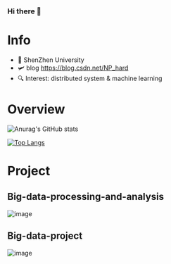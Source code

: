 ### Hi there 👋
# Info
* 🏫 ShenZhen University
* 🛩️ blog https://blog.csdn.net/NP_hard
* 🔍 Interest: distributed system & machine learning

# Overview
![Anurag's GitHub stats](https://github-readme-stats.vercel.app/api?username=David-deng-yeah&show_icons=true&theme=radical)

[![Top Langs](https://github-readme-stats.vercel.app/api/top-langs/?username=David-deng-yeah&layout=compact&theme=radical&langs_count=15&hide=html)](https://github.com/anuraghazra/github-readme-stats)

# Project

## Big-data-processing-and-analysis
![image](https://user-images.githubusercontent.com/65102150/150115963-7e7e87f1-13d1-4634-a128-337ef5eef978.png)

## Big-data-project
![image](https://user-images.githubusercontent.com/65102150/150116125-782d2b19-b14c-4f3c-b007-9417cebab267.png)
